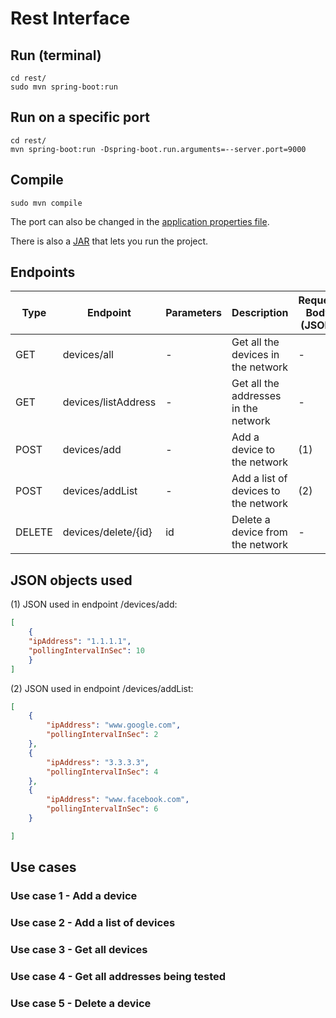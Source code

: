# Rest Interface

## Run (terminal)
```shell
cd rest/
sudo mvn spring-boot:run
```

## Run on a specific port

```shell
cd rest/
mvn spring-boot:run -Dspring-boot.run.arguments=--server.port=9000
```

## Compile
```shell
sudo mvn compile
```

The port can also be changed in the [application properties file](https://github.com/joaogferreira/rest/blob/main/target/classes/application.properties).

There is also a [JAR](https://github.com/joaogferreira/rest/blob/main/JAR/rest-0.0.1-SNAPSHOT.jar) that lets you run the project.
## Endpoints 

| Type   | Endpoint            | Parameters | Description                           | Request Body (JSON) |
|--------|---------------------|------------|---------------------------------------|---------------------|
| GET    | devices/all         | -          | Get all the devices in the network    | -                   |
| GET    | devices/listAddress | -          | Get all the addresses in the network  | -                   |
| POST   | devices/add         | -          | Add a device to the network           | (1)                 |
| POST   | devices/addList     | -          | Add a list of devices to the network  | (2)                 |
| DELETE | devices/delete/{id} | id         | Delete a device from the network      | -                   |


## JSON objects used

(1) JSON used in endpoint /devices/add:
```json
[
    {
    "ipAddress": "1.1.1.1",
    "pollingIntervalInSec": 10
    }
]
```

(2) JSON used in endpoint /devices/addList:
```json
[
    {
        "ipAddress": "www.google.com",
        "pollingIntervalInSec": 2 
    },
    {
        "ipAddress": "3.3.3.3",
        "pollingIntervalInSec": 4 
    },
    {
        "ipAddress": "www.facebook.com",
        "pollingIntervalInSec": 6
    }

]
```

## Use cases

### Use case 1 - Add a device 

### Use case 2 - Add a list of devices 

### Use case 3 - Get all devices

### Use case 4 - Get all addresses being tested 

### Use case 5 - Delete a device
